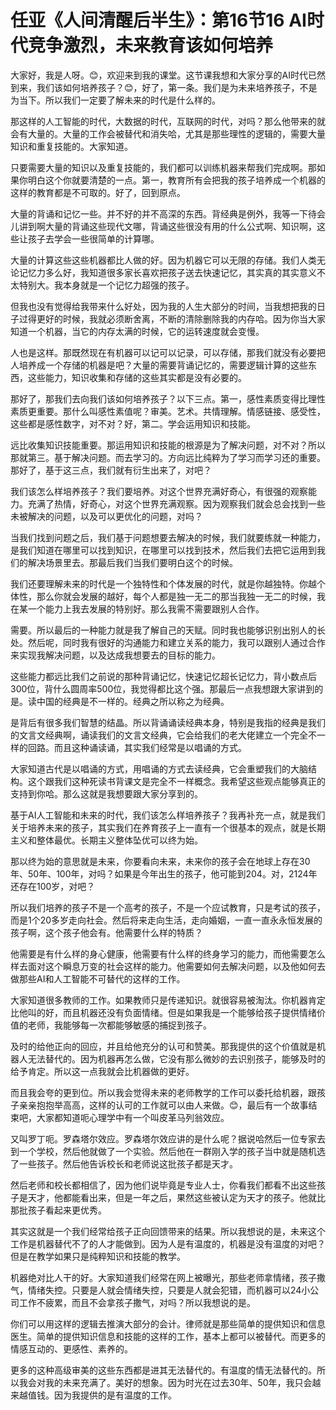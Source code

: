 # 任亚《人间清醒后半生》：第16节16 AI时代竞争激烈，未来教育该如何培养

大家好，我是人呀。😊，欢迎来到我的课堂。这节课我想和大家分享的AI时代已然到来，我们该如何培养孩子？😊，好了，第一条。我们是为未来培养孩子，不是为当下。所以我们一定要了解未来的时代是什么样的。

那这样的人工智能的时代，大数据的时代，互联网的时代，对吗？那么他带来的就会有大量的。大量的工作会被替代和消失哈，尤其是那些理性的逻辑的，需要大量知识和重复技能的。大家知道。

只要需要大量的知识以及重复技能的，我们都可以训练机器来帮我们完成啊。那如果你明白这个你就要清楚的一点。第一，教育所有会把我的孩子培养成一个机器的这样的教育都是不可取的。好了，回到原点。

大量的背诵和记忆一些。并不好的并不高深的东西。背经典是例外，我等一下待会儿讲到啊大量的背诵这些现代文哪，背诵这些很没有用的什么公式啊、知识啊，这些让孩子去学会一些很简单的计算哪。

大量的计算这些这些机器都比人做的好。因为机器它可以无限的存储。我们人类无论记忆力多么好，我知道很多家长喜欢把孩子送去快速记忆，其实真的其实意义不太特别大。我本身就是一个记忆力超强的孩子。

但我也没有觉得给我带来什么好处，因为我的人生大部分的时间，当我想把我的日子过得更好的时候，我就必须断舍离，不断的清除删除我的内存哈。因为你当大家知道一个机器，当它的内存太满的时候，它的运转速度就会变慢。

人也是这样。那既然现在有机器可以记可以记录，可以存储，那我们就没有必要把人培养成一个存储的机器是吧？大量的需要背诵记忆的，需要逻辑计算的这些东西，这些能力，知识收集和存储的这些其实都是没有必要的。

那好了，那我们去向我们该如何培养孩子？以下三点。第一，感性素质变得比理性素质更重要。那什么叫感性素值呢？审美。艺术。共情理解。情感链接、感受性，这些都是感性数字，对不对？好，第二。学会运用知识和技能。

远比收集知识技能重要。那运用知识和技能的根源是为了解决问题，对不对？所以那就第三。基于解决问题。而去学习的。方向远比纯粹为了学习而学习还的重要。那好了，基于这三点，我们就有衍生出来了，对吧？

我们该怎么样培养孩子？我们要培养。对这个世界充满好奇心，有很强的观察能力。充满了热情，好奇心，对这个世界充满观察。因为观察我们就会总会找到一些未被解决的问题，以及可以更优化的问题，对吗？

当我们找到问题之后，我们基于问题想要去解决的时候，我们就要练就一种能力，是我们知道在哪里可以找到知识，在哪里可以找到技术，然后我们去把它运用到我们的解决场景里去。那最后我们当我们要明白这个的时候。

我们还要理解未来的时代是一个独特性和个体发展的时代，就是你越独特。你越个体性，那么你就会发展的越好，每个人都是独一无二的那当我独一无二的时候，我在某一个能力上我去发展的特别好。那么我需不需要跟别人合作。

需要。所以最后的一种能力就是我了解自己的天赋。同时我也能够识别出别人的长处。然后呢，同时我有很好的沟通能力和建立关系的能力，我可以跟别人通过合作来实现我解决问题，以及达成我想要去的目标的能力。

这些能力都远比我们之前说的那种背诵记忆，快速记忆超长记忆力，背小数点后300位，背什么圆周率500位，我觉得都比这个强。那最后一点我想跟大家讲到的是。读中国的经典是不一样的。经典之所以称之为经典。

是背后有很多我们智慧的结晶。所以背诵诵读经典本身，特别是我指的经典是我们的文言文经典啊，诵读我们的文言文经典，它会给我们的老大佬建立一个完全不一样的回路。而且这种诵读诵，其实我们经常是以唱诵的方式。

大家知道古代是以唱诵的方式，用唱诵的方式去读经典，它会重塑我们的大脑结构。这个跟我们这种死读书背课文是完全不一样概念。我希望这些观点能够真正的支持到你哈。那么这就是我想要跟大家分享到的。

基于AI人工智能和未来的时代，我们该怎么样培养孩子？我再补充一点，就是我们关于培养未来的孩子，其实我们在养育孩子上一直有一个很基本的观点，就是长期主义和整体最优。长期主义整体坠优可以终为始。

那以终为始的意思就是未来，你要看向未来，未来你的孩子会在地球上存在30年、50年、100年，对吗？如果是今年出生的孩子，他可能到204。对，2124年还存在100岁，对吧？

所以我们培养的孩子不是一个高考的孩子，不是一个应试教育，只是考试的孩子，而是1个20多岁走向社会。然后将来走向生活，走向婚姻，一直一直永永恒发展的孩子啊，这个孩子他会有。他需要什么样的特质？

他需要是有什么样的身心健康，他需要有什么样的终身学习的能力，而他需要怎么样去面对这个瞬息万变的社会这样的能力。他需要如何去解决问题，以及他如何去做那些AI和人工智能不可替代的这样的工作。

大家知道很多教师的工作。如果教师只是传递知识。就很容易被淘汰。你机器肯定比他叫的好，而且机器还没有负面情绪。但是如果我是一个能够给孩子提供情绪价值的老师，我能够每一次都能够敏感的捕捉到孩子。

及时的给他正向的回应，并且给他充分的认可和赞美。那我提供的这个价值就是机器人无法替代的。因为机器再怎么做，它没有那么微妙的去识别孩子，能够及时的给予肯定。所以这一点我就会比机器做的更好。

而且我会夸的更到位。所以我会觉得未来的老师教学的工作可以委托给机器，跟孩子亲亲抱抱举高高，这样的认可的工作就可以由人来做。😊，最后有一个故事结束吧，大家都知道呃心理学中有一个叫皮革马列翁效应。

又叫罗丁呃。罗森塔尔效应。罗森塔尔效应讲的是什么呢？据说哈然后一位专家去到一个学校，然后他就做了一个实验。然后他在一群刚入学的孩子当中就是随机选了一些孩子。然后他告诉校长和老师说这批孩子都是天才。

然后老师和校长都相信了，因为他们说毕竟是专业人士，你看我们都看不出这些孩子是天才，他都能看出来，但是一年之后，果然这些被认定为天才的孩子。他就比那批孩子看起来更优秀。

其实这就是一个我们经常给孩子正向回馈带来的结果。所以我想说的是，未来这个工作是机器替代不了的人才能做到。因为人是有温度的，机器是没有温度的对吧？但是在教学如果只是纯粹知识和技能的教学。

机器绝对比人干的好。大家知道我们经常在网上被曝光，那些老师拿情绪，孩子撒气，情绪失控。只要是人就会情绪失控，只要是人就会犯错，而机器可以24小公司工作不疲累，而且不会拿孩子撒气，对吗？所以我想说的是。

你们可以用这样的逻辑去推演大部分的会计。律师就是那些简单的提供知识和信息医生。简单的提供知识信息和技能的这样的工作，基本上都可以被替代。而更多的情感互动的、更感性、素养的。

更多的这种高级审美的这些东西都是进其无法替代的。有温度的情无法替代的。所以我会对我的未来充满了。美好的想象。因为时光在过去30年、50年，我只会越来越值钱。因为我提供的是有温度的工作。

